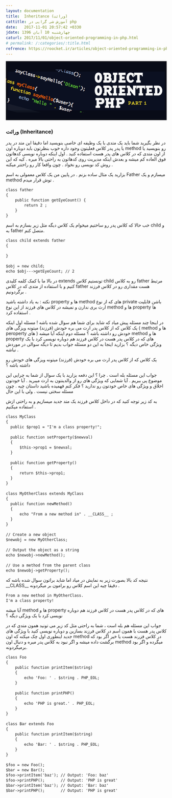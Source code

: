 ```yaml
---
layout: documentation
title:  Inheritance (وراثت)
cattitle: آموزش شی گرایی در php
date:   2017-11-01 20:57:42 +0330
jdate: چهارشنبه 10 آبان 1396
caturl: 2017/11/01/object-oriented-programming-in-php.html
# permalink: /:categories/:title.html
refrence: https://roocket.ir/articles/object-oriented-programming-in-php-part-4
---
```

<div align="center">
<img src="/images/original/php-oop-course.png" alt="{{page.title}}" />
</div>
<h3>وراثت (Inheritance)</h3>
<p>
در نظر بگیرید شما باید یک متدی با یک وظیفه ای خاصی بنویسید اما دقیقا این متد در پدر یا پدر پدر کلاس فعلیتون وجود داره خوب بنظرتون باید دوباره اون method رو بنویسید یا از اون متدی که در کلاس های پدر هست استفاده کنید . اول اینکه دوباره نویسی کدهاتون فوق العاده کم میشه و بعدش اینکه مدیریت روی کدهاتون به راحتی بالا میره . کیه که این روش کد نویسی رو نخواد . چون واقعا کار رو راحتتر میکنه .
</p>
<p>
بزارید یک مثال ساده بزنم . در پایین من یک کلاس معمولی به اسم Father میسازم و یک method توش قرار میدم .
</p>

<pre><code class="language-php  line-numbers">class father
{
    public function getEyeCount() {
        return 2 ;
    }
}
</code></pre>

<p>
خب حالا که کلاس پدر رو ساختیم میخوام یک کلاس دیگه مثل زیر بسازم به اسم child و به father متصل کنم.
</p>

<pre><code class="language-php  line-numbers">class child extends father
{

}

$obj = new child;
echo $obj--->getEyeCount; // 2
</code></pre>

<p>
در بالا ما با کمک کلمه کلیدی extends تونستیم کلاس child رو به کلاس father مرتبط کنیم و با استفاده از متدی که در کلاس father هست مقداری رو در کلاس فرزند برگردونیم .
</p>

<p>
نکته : به یاد داشته باشید property ها و method های که از نوع private باشن قابلیت ارث بری ندارن و نمیشه در کلاس های فرزند از این نوع method ها و property ها استفاده کرد .
</p>

<p>
در اینجا چند مسئله پیش میاد که شاید برای شما هم سوال شده باشه ! مسئله اول اینکه یک کلاس که از کلاس پدر ارث می بره خودش (فرزند) میتونه ویزگی های ( method ها و peroperty های ) خودش رو داشته باشه ؟ مسئله دوم اینکه آیا میشه method ها و property های که در کلاس پدر هست در کلاس فرزند هم دوباره نویسی کرد با یک ویژگی خاص دیگه ؟ بزارید اینجا به این دو مسئله جواب بدیم تا دیگه سوالی در موردش نباشه .
</p>

<p>
یک کلاس که از کلاس پدر ارث می بره خودش (فرزند) میتونه ویزگی های خودش رو داشته باشه ؟
</p>

<p>
جواب این مسئله بله است . چرا ؟ این دفعه بزارید با یک سوال از شما به چرایی این موضوع پی ببریم . آیا شمایی که ویژگی های رو از والدینتون به ارث میبرید . آیا خودتون اخلاق و ویژگی های خاص خودتون رو ندارید ؟ فکر کنم فهمیده باشید داستان چیه . چون مسئله سختی نیست . ولی با این حال

به کد زیر توجه کنید که در داخل کلاس فرزند یک متد جدید میسازیم و به راحتی ازش استفاده میکنیم .
</p>


<pre><code class="language-php  line-numbers">class MyClass
{
  public $prop1 = "I'm a class property!";

  public function setProperty($newval)
  {
      $this->prop1 = $newval;
  }

  public function getProperty()
  {
      return $this->prop1;
  }
}

class MyOtherClass extends MyClass
{
  public function newMethod()
  {
      echo "From a new method in" . __CLASS__ ;
  }
}

// Create a new object
$newobj = new MyOtherClass;

// Output the object as a string
echo $newobj->newMethod();

// Use a method from the parent class
echo $newobj->getProperty();
</code></pre>

<p>
 نتیجه کد بالا بصورت زیر به نمایش در میاد اما شاید براتون سوال شده باشه که __CLASS__ دقیقا چیه این اسم کلاس رو برامون بر میگردونه .
</p>

<pre><code class="language-php ">From a new method in MyOtherClass.
I'm a class property!
</code></pre>

<p>
 آیا میشه method ها و property های که در کلاس پدر هست در کلاس فرزند هم دوباره نویسی کرد با یک ویژگی دیگه ؟
</p>

<p>
جواب این مسئله هم بله است ، شما به راحتی مثل کد زیر می تونید همون متدی که در کلاس پدر هست با همون اسم در کلاس فرزند بسازین و دوباره نویسی کنید با ویژگی های جدید اینطوری اول چک میکنه که اون method در کلاس فزرند هست یا خیر اگر بود که برگشت داده میشه و اگر نبود به کلاس پدر میره و دنبال اون method میگرده و اگر بود برمیگردونه.
</p>

<pre><code class="language-php  line-numbers">class Foo
{
    public function printItem($string)
    {
        echo 'Foo: ' . $string . PHP_EOL;
    }

    public function printPHP()
    {
        echo 'PHP is great.' . PHP_EOL;
    }
}

class Bar extends Foo
{
    public function printItem($string)
    {
        echo 'Bar: ' . $string . PHP_EOL;
    }
}

$foo = new Foo();
$bar = new Bar();
$foo->printItem('baz'); // Output: 'Foo: baz'
$foo->printPHP();       // Output: 'PHP is great'
$bar->printItem('baz'); // Output: 'Bar: baz'
$bar->printPHP();       // Output: 'PHP is great'
</code></pre>